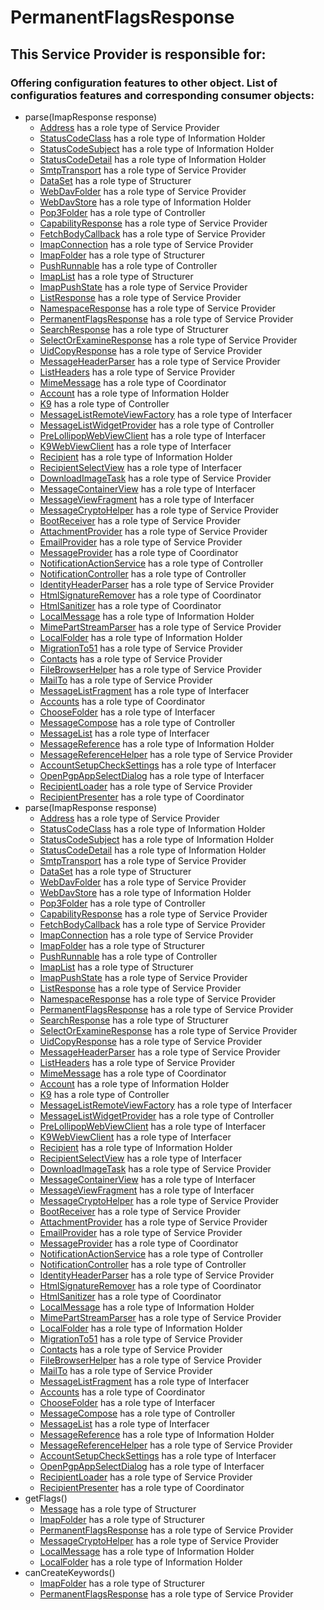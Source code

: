 # PermanentFlagsResponse
## This Service Provider is responsible for:
### Offering configuration features to other object. List of configuratios features and corresponding consumer objects: 
* parse(ImapResponse response)
	* [Address](../ServiceProviders/Address.md) has a role type of Service Provider
	* [StatusCodeClass](../InformationHolders/StatusCodeClass.md) has a role type of Information Holder
	* [StatusCodeSubject](../InformationHolders/StatusCodeSubject.md) has a role type of Information Holder
	* [StatusCodeDetail](../InformationHolders/StatusCodeDetail.md) has a role type of Information Holder
	* [SmtpTransport](../ServiceProviders/SmtpTransport.md) has a role type of Service Provider
	* [DataSet](../Structurers/DataSet.md) has a role type of Structurer
	* [WebDavFolder](../ServiceProviders/WebDavFolder.md) has a role type of Service Provider
	* [WebDavStore](../InformationHolders/WebDavStore.md) has a role type of Information Holder
	* [Pop3Folder](../Controllers/Pop3Folder.md) has a role type of Controller
	* [CapabilityResponse](../ServiceProviders/CapabilityResponse.md) has a role type of Service Provider
	* [FetchBodyCallback](../ServiceProviders/FetchBodyCallback.md) has a role type of Service Provider
	* [ImapConnection](../ServiceProviders/ImapConnection.md) has a role type of Service Provider
	* [ImapFolder](../Structurers/ImapFolder.md) has a role type of Structurer
	* [PushRunnable](../Controllers/PushRunnable.md) has a role type of Controller
	* [ImapList](../Structurers/ImapList.md) has a role type of Structurer
	* [ImapPushState](../ServiceProviders/ImapPushState.md) has a role type of Service Provider
	* [ListResponse](../ServiceProviders/ListResponse.md) has a role type of Service Provider
	* [NamespaceResponse](../ServiceProviders/NamespaceResponse.md) has a role type of Service Provider
	* [PermanentFlagsResponse](../ServiceProviders/PermanentFlagsResponse.md) has a role type of Service Provider
	* [SearchResponse](../Structurers/SearchResponse.md) has a role type of Structurer
	* [SelectOrExamineResponse](../ServiceProviders/SelectOrExamineResponse.md) has a role type of Service Provider
	* [UidCopyResponse](../ServiceProviders/UidCopyResponse.md) has a role type of Service Provider
	* [MessageHeaderParser](../ServiceProviders/MessageHeaderParser.md) has a role type of Service Provider
	* [ListHeaders](../ServiceProviders/ListHeaders.md) has a role type of Service Provider
	* [MimeMessage](../Coordinators/MimeMessage.md) has a role type of Coordinator
	* [Account](../InformationHolders/Account.md) has a role type of Information Holder
	* [K9](../Controllers/K9.md) has a role type of Controller
	* [MessageListRemoteViewFactory](../Interfacers/MessageListRemoteViewFactory.md) has a role type of Interfacer
	* [MessageListWidgetProvider](../Controllers/MessageListWidgetProvider.md) has a role type of Controller
	* [PreLollipopWebViewClient](../Interfacers/PreLollipopWebViewClient.md) has a role type of Interfacer
	* [K9WebViewClient](../Interfacers/K9WebViewClient.md) has a role type of Interfacer
	* [Recipient](../InformationHolders/Recipient.md) has a role type of Information Holder
	* [RecipientSelectView](../Interfacers/RecipientSelectView.md) has a role type of Interfacer
	* [DownloadImageTask](../ServiceProviders/DownloadImageTask.md) has a role type of Service Provider
	* [MessageContainerView](../Interfacers/MessageContainerView.md) has a role type of Interfacer
	* [MessageViewFragment](../Interfacers/MessageViewFragment.md) has a role type of Interfacer
	* [MessageCryptoHelper](../ServiceProviders/MessageCryptoHelper.md) has a role type of Service Provider
	* [BootReceiver](../ServiceProviders/BootReceiver.md) has a role type of Service Provider
	* [AttachmentProvider](../ServiceProviders/AttachmentProvider.md) has a role type of Service Provider
	* [EmailProvider](../ServiceProviders/EmailProvider.md) has a role type of Service Provider
	* [MessageProvider](../Coordinators/MessageProvider.md) has a role type of Coordinator
	* [NotificationActionService](../Controllers/NotificationActionService.md) has a role type of Controller
	* [NotificationController](../Controllers/NotificationController.md) has a role type of Controller
	* [IdentityHeaderParser](../ServiceProviders/IdentityHeaderParser.md) has a role type of Service Provider
	* [HtmlSignatureRemover](../Coordinators/HtmlSignatureRemover.md) has a role type of Coordinator
	* [HtmlSanitizer](../Coordinators/HtmlSanitizer.md) has a role type of Coordinator
	* [LocalMessage](../InformationHolders/LocalMessage.md) has a role type of Information Holder
	* [MimePartStreamParser](../ServiceProviders/MimePartStreamParser.md) has a role type of Service Provider
	* [LocalFolder](../InformationHolders/LocalFolder.md) has a role type of Information Holder
	* [MigrationTo51](../ServiceProviders/MigrationTo51.md) has a role type of Service Provider
	* [Contacts](../ServiceProviders/Contacts.md) has a role type of Service Provider
	* [FileBrowserHelper](../ServiceProviders/FileBrowserHelper.md) has a role type of Service Provider
	* [MailTo](../ServiceProviders/MailTo.md) has a role type of Service Provider
	* [MessageListFragment](../Interfacers/MessageListFragment.md) has a role type of Interfacer
	* [Accounts](../Coordinators/Accounts.md) has a role type of Coordinator
	* [ChooseFolder](../Interfacers/ChooseFolder.md) has a role type of Interfacer
	* [MessageCompose](../Controllers/MessageCompose.md) has a role type of Controller
	* [MessageList](../Interfacers/MessageList.md) has a role type of Interfacer
	* [MessageReference](../InformationHolders/MessageReference.md) has a role type of Information Holder
	* [MessageReferenceHelper](../ServiceProviders/MessageReferenceHelper.md) has a role type of Service Provider
	* [AccountSetupCheckSettings](../Interfacers/AccountSetupCheckSettings.md) has a role type of Interfacer
	* [OpenPgpAppSelectDialog](../Interfacers/OpenPgpAppSelectDialog.md) has a role type of Interfacer
	* [RecipientLoader](../ServiceProviders/RecipientLoader.md) has a role type of Service Provider
	* [RecipientPresenter](../Coordinators/RecipientPresenter.md) has a role type of Coordinator
* parse(ImapResponse response)
	* [Address](../ServiceProviders/Address.md) has a role type of Service Provider
	* [StatusCodeClass](../InformationHolders/StatusCodeClass.md) has a role type of Information Holder
	* [StatusCodeSubject](../InformationHolders/StatusCodeSubject.md) has a role type of Information Holder
	* [StatusCodeDetail](../InformationHolders/StatusCodeDetail.md) has a role type of Information Holder
	* [SmtpTransport](../ServiceProviders/SmtpTransport.md) has a role type of Service Provider
	* [DataSet](../Structurers/DataSet.md) has a role type of Structurer
	* [WebDavFolder](../ServiceProviders/WebDavFolder.md) has a role type of Service Provider
	* [WebDavStore](../InformationHolders/WebDavStore.md) has a role type of Information Holder
	* [Pop3Folder](../Controllers/Pop3Folder.md) has a role type of Controller
	* [CapabilityResponse](../ServiceProviders/CapabilityResponse.md) has a role type of Service Provider
	* [FetchBodyCallback](../ServiceProviders/FetchBodyCallback.md) has a role type of Service Provider
	* [ImapConnection](../ServiceProviders/ImapConnection.md) has a role type of Service Provider
	* [ImapFolder](../Structurers/ImapFolder.md) has a role type of Structurer
	* [PushRunnable](../Controllers/PushRunnable.md) has a role type of Controller
	* [ImapList](../Structurers/ImapList.md) has a role type of Structurer
	* [ImapPushState](../ServiceProviders/ImapPushState.md) has a role type of Service Provider
	* [ListResponse](../ServiceProviders/ListResponse.md) has a role type of Service Provider
	* [NamespaceResponse](../ServiceProviders/NamespaceResponse.md) has a role type of Service Provider
	* [PermanentFlagsResponse](../ServiceProviders/PermanentFlagsResponse.md) has a role type of Service Provider
	* [SearchResponse](../Structurers/SearchResponse.md) has a role type of Structurer
	* [SelectOrExamineResponse](../ServiceProviders/SelectOrExamineResponse.md) has a role type of Service Provider
	* [UidCopyResponse](../ServiceProviders/UidCopyResponse.md) has a role type of Service Provider
	* [MessageHeaderParser](../ServiceProviders/MessageHeaderParser.md) has a role type of Service Provider
	* [ListHeaders](../ServiceProviders/ListHeaders.md) has a role type of Service Provider
	* [MimeMessage](../Coordinators/MimeMessage.md) has a role type of Coordinator
	* [Account](../InformationHolders/Account.md) has a role type of Information Holder
	* [K9](../Controllers/K9.md) has a role type of Controller
	* [MessageListRemoteViewFactory](../Interfacers/MessageListRemoteViewFactory.md) has a role type of Interfacer
	* [MessageListWidgetProvider](../Controllers/MessageListWidgetProvider.md) has a role type of Controller
	* [PreLollipopWebViewClient](../Interfacers/PreLollipopWebViewClient.md) has a role type of Interfacer
	* [K9WebViewClient](../Interfacers/K9WebViewClient.md) has a role type of Interfacer
	* [Recipient](../InformationHolders/Recipient.md) has a role type of Information Holder
	* [RecipientSelectView](../Interfacers/RecipientSelectView.md) has a role type of Interfacer
	* [DownloadImageTask](../ServiceProviders/DownloadImageTask.md) has a role type of Service Provider
	* [MessageContainerView](../Interfacers/MessageContainerView.md) has a role type of Interfacer
	* [MessageViewFragment](../Interfacers/MessageViewFragment.md) has a role type of Interfacer
	* [MessageCryptoHelper](../ServiceProviders/MessageCryptoHelper.md) has a role type of Service Provider
	* [BootReceiver](../ServiceProviders/BootReceiver.md) has a role type of Service Provider
	* [AttachmentProvider](../ServiceProviders/AttachmentProvider.md) has a role type of Service Provider
	* [EmailProvider](../ServiceProviders/EmailProvider.md) has a role type of Service Provider
	* [MessageProvider](../Coordinators/MessageProvider.md) has a role type of Coordinator
	* [NotificationActionService](../Controllers/NotificationActionService.md) has a role type of Controller
	* [NotificationController](../Controllers/NotificationController.md) has a role type of Controller
	* [IdentityHeaderParser](../ServiceProviders/IdentityHeaderParser.md) has a role type of Service Provider
	* [HtmlSignatureRemover](../Coordinators/HtmlSignatureRemover.md) has a role type of Coordinator
	* [HtmlSanitizer](../Coordinators/HtmlSanitizer.md) has a role type of Coordinator
	* [LocalMessage](../InformationHolders/LocalMessage.md) has a role type of Information Holder
	* [MimePartStreamParser](../ServiceProviders/MimePartStreamParser.md) has a role type of Service Provider
	* [LocalFolder](../InformationHolders/LocalFolder.md) has a role type of Information Holder
	* [MigrationTo51](../ServiceProviders/MigrationTo51.md) has a role type of Service Provider
	* [Contacts](../ServiceProviders/Contacts.md) has a role type of Service Provider
	* [FileBrowserHelper](../ServiceProviders/FileBrowserHelper.md) has a role type of Service Provider
	* [MailTo](../ServiceProviders/MailTo.md) has a role type of Service Provider
	* [MessageListFragment](../Interfacers/MessageListFragment.md) has a role type of Interfacer
	* [Accounts](../Coordinators/Accounts.md) has a role type of Coordinator
	* [ChooseFolder](../Interfacers/ChooseFolder.md) has a role type of Interfacer
	* [MessageCompose](../Controllers/MessageCompose.md) has a role type of Controller
	* [MessageList](../Interfacers/MessageList.md) has a role type of Interfacer
	* [MessageReference](../InformationHolders/MessageReference.md) has a role type of Information Holder
	* [MessageReferenceHelper](../ServiceProviders/MessageReferenceHelper.md) has a role type of Service Provider
	* [AccountSetupCheckSettings](../Interfacers/AccountSetupCheckSettings.md) has a role type of Interfacer
	* [OpenPgpAppSelectDialog](../Interfacers/OpenPgpAppSelectDialog.md) has a role type of Interfacer
	* [RecipientLoader](../ServiceProviders/RecipientLoader.md) has a role type of Service Provider
	* [RecipientPresenter](../Coordinators/RecipientPresenter.md) has a role type of Coordinator
* getFlags()
	* [Message](../Structurers/Message.md) has a role type of Structurer
	* [ImapFolder](../Structurers/ImapFolder.md) has a role type of Structurer
	* [PermanentFlagsResponse](../ServiceProviders/PermanentFlagsResponse.md) has a role type of Service Provider
	* [MessageCryptoHelper](../ServiceProviders/MessageCryptoHelper.md) has a role type of Service Provider
	* [LocalMessage](../InformationHolders/LocalMessage.md) has a role type of Information Holder
	* [LocalFolder](../InformationHolders/LocalFolder.md) has a role type of Information Holder
* canCreateKeywords()
	* [ImapFolder](../Structurers/ImapFolder.md) has a role type of Structurer
	* [PermanentFlagsResponse](../ServiceProviders/PermanentFlagsResponse.md) has a role type of Service Provider

